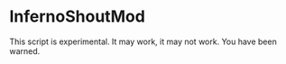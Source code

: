 InfernoShoutMod
=======

This script is experimental. It may work, it may not work. You have been warned.